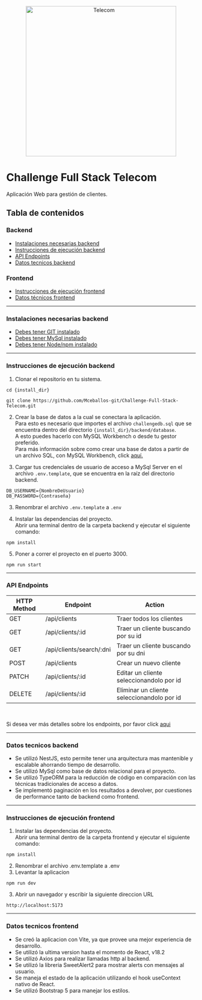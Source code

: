 <p align="center">
  <a target="blank"><img src="https://brandemia.org/contenido/subidas/2021/10/05-telecom-argentina-1200x670.jpg" width="400" alt="Telecom" /></a>
</p>


# Challenge Full Stack Telecom
Aplicación Web para gestión de clientes.

## Tabla de contenidos
### Backend
- [Instalaciones necesarias backend](#instalaciones-necesarias-backend)
- [Instrucciones de ejecución backend](#instrucciones-de-ejecucion-backend)
- [API Endpoints](#api-endpoints)
- [Datos tecnicos backend](#datos-tecnicos-backend)

### Frontend
- [Instrucciones de ejecución frontend](#instrucciones-de-ejecución-frontend)
- [Datos técnicos frontend](#datos-tecnicos-frontend)

---

### Instalaciones necesarias backend
- [Debes tener GIT instalado](https://git-scm.com/)
- [Debes tener MySql instalado](https://dev.mysql.com/downloads/)
- [Debes tener Node/npm instalado](https://docs.npmjs.com/downloading-and-installing-node-js-and-npm)

---
### Instrucciones de ejecución backend


1. Clonar el repositorio en tu sistema.
```
cd {install_dir}

git clone https://github.com/Mceballos-git/Challenge-Full-Stack-Telecom.git
```
2. Crear la base de datos a la cual se conectara la aplicación.<br>
  Para esto es necesario que importes el archivo `challengedb.sql` que se encuentra dentro del directorio `{install_dir}/backend/database`.<br>
  A esto puedes hacerlo con MySQL Workbench o desde tu gestor preferido.<br>
  Para más información sobre como crear una base de datos a partir de un archivo SQL,  con MySQL Workbench, click [aquí.](https://linuxhint.com/import-and-run-sql-script-file-in-mysql-workbench/)



3. Cargar tus credenciales de usuario de acceso a MySql Server en el archivo `.env.template`, que se encuentra en la raíz del directorio backend.
```
DB_USERNAME={NombreDeUsuario}
DB_PASSWORD={Contraseña}
```
3. Renombrar el archivo `.env.template`  a `.env`

4. Instalar las dependencias del proyecto.<br>
Abrir una terminal dentro de la carpeta backend y ejecutar el siguiente comando:
```
npm install
```
5. Poner a correr el proyecto en el puerto 3000.
```
npm run start
```



---
### API Endpoints
| HTTP Method | Endpoint | Action |
| --- | --- | --- |
| GET | /api/clients | Traer todos los clientes |
| GET | /api/clients/:id | Traer un cliente buscando por su id |
| GET | /api/clients/search/:dni | Traer un cliente buscando por su dni |
| POST | /api/clients | Crear un nuevo cliente |
| PATCH | /api/clients/:id | Editar un cliente seleccionandolo por id |
| DELETE | /api/clients/:id | Eliminar un cliente seleccionandolo por id |

<br>

Si desea ver más detalles sobre los endpoints, por favor click [aqui](https://documenter.getpostman.com/view/7251380/2s946fdsZB )

---
### Datos tecnicos backend
- Se utilizó NestJS, esto permite tener una arquitectura mas mantenible y escalable ahorrando tiempo de desarrollo. 
- Se utilizó MySql como base de datos relacional para el proyecto.
- Se utilizó TypeORM para la reducción de código en comparación con las técnicas tradicionales de acceso a datos.
- Se implementó paginación en los resultados a devolver, por cuestiones de performance tanto de backend como frontend.

---
### Instrucciones de ejecución frontend

1. Instalar las dependencias del proyecto.<br>
Abrir una terminal dentro de la carpeta frontend y ejecutar el siguiente comando:
```
npm install
```
2. Renombrar el archivo .env.template a .env
2. Levantar la aplicacion
```
npm run dev
```
3. Abrir un navegador y escribir la siguiente direccion URL
```
http://localhost:5173
```
---
### Datos tecnicos frontend
  - Se creó la aplicacion con Vite, ya que provee una mejor experiencia de desarrollo.
  - Se utilizó la ultima version hasta el momento de React, v18.2
  - Se utilizó Axios para realizar llamadas http al backend.
  - Se utilizó la libreria SweetAlert2 para mostrar alerts con mensajes al  usuario.
  - Se maneja el estado de la aplicación utilizando el hook useContext nativo de React.
  - Se utilizó Bootstrap 5 para manejar los estilos.
  





